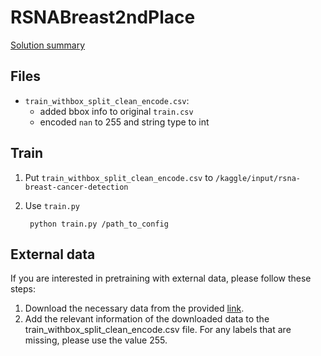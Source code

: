 # RSNABreast2ndPlace

[Solution summary](solution_summary.md)

## Files

* `train_withbox_split_clean_encode.csv`:
    * added bbox info to original `train.csv`
    * encoded `nan` to 255 and string type to int

## Train

1. Put `train_withbox_split_clean_encode.csv`
   to `/kaggle/input/rsna-breast-cancer-detection`
2. Use `train.py`

        python train.py /path_to_config

## External data

If you are interested in pretraining with external data, please follow these
steps:

1. Download the necessary data from the
   provided [link](https://www.kaggle.com/competitions/rsna-breast-cancer-detection/discussion/377790).
2. Add the relevant information of the downloaded data to the
   train_withbox_split_clean_encode.csv file. For any labels that are missing,
   please use the value 255.
